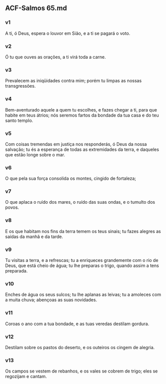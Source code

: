 ## ACF-Salmos 65.md
### v1
 A ti, ó Deus, espera o louvor em Sião, e a ti se pagará o voto.
### v2
 Ó tu que ouves as orações, a ti virá toda a carne.
### v3
 Prevalecem as iniqüidades contra mim; porém tu limpas as nossas transgressões.
### v4
 Bem-aventurado aquele a quem tu escolhes, e fazes chegar a ti, para que habite em teus átrios; nós seremos fartos da bondade da tua casa e do teu santo templo.
### v5
 Com coisas tremendas em justiça nos responderás, ó Deus da nossa salvação; tu és a esperança de todas as extremidades da terra, e daqueles que estão longe sobre o mar.
### v6
 O que pela sua força consolida os montes, cingido de fortaleza;
### v7
 O que aplaca o ruído dos mares, o ruído das suas ondas, e o tumulto dos povos.
### v8
 E os que habitam nos fins da terra temem os teus sinais; tu fazes alegres as saídas da manhã e da tarde.
### v9
 Tu visitas a terra, e a refrescas; tu a enriqueces grandemente com o rio de Deus, que está cheio de água; tu lhe preparas o trigo, quando assim a tens preparada.
### v10
 Enches de água os seus sulcos; tu lhe aplanas as leivas; tu a amoleces com a muita chuva; abençoas as suas novidades.
### v11
 Coroas o ano com a tua bondade, e as tuas veredas destilam gordura.
### v12
 Destilam sobre os pastos do deserto, e os outeiros os cingem de alegria.
### v13
 Os campos se vestem de rebanhos, e os vales se cobrem de trigo; eles se regozijam e cantam.
